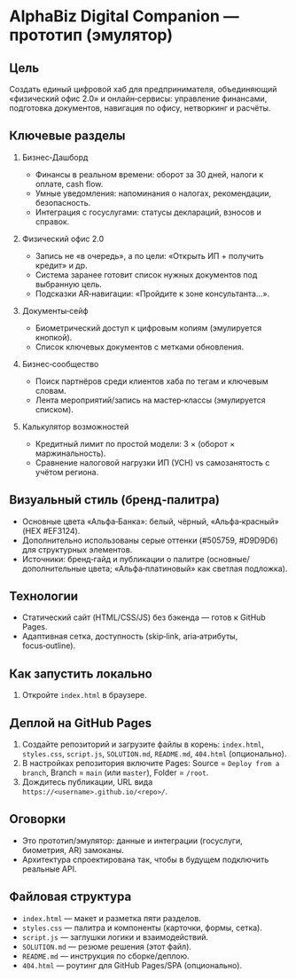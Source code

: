 # AlphaBiz Digital Companion — прототип (эмулятор)

## Цель
Создать единый цифровой хаб для предпринимателя, объединяющий «физический офис 2.0» и онлайн‑сервисы: управление финансами, подготовка документов, навигация по офису, нетворкинг и расчёты.

## Ключевые разделы
1. Бизнес‑Дашборд
   - Финансы в реальном времени: оборот за 30 дней, налоги к оплате, cash flow.
   - Умные уведомления: напоминания о налогах, рекомендации, безопасность.
   - Интеграция с госуслугами: статусы деклараций, взносов и справок.

2. Физический офис 2.0
   - Запись не «в очередь», а по цели: «Открыть ИП + получить кредит» и др.
   - Система заранее готовит список нужных документов под выбранную цель.
   - Подсказки AR‑навигации: «Пройдите к зоне консультанта…».

3. Документы‑сейф
   - Биометрический доступ к цифровым копиям (эмулируется кнопкой).
   - Список ключевых документов с метками обновления.

4. Бизнес‑сообщество
   - Поиск партнёров среди клиентов хаба по тегам и ключевым словам.
   - Лента мероприятий/запись на мастер‑классы (эмулируется списком).

5. Калькулятор возможностей
   - Кредитный лимит по простой модели: 3 × (оборот × маржинальность).
   - Сравнение налоговой нагрузки ИП (УСН) vs самозанятость с учётом региона.

## Визуальный стиль (бренд‑палитра)
- Основные цвета «Альфа‑Банка»: белый, чёрный, «Альфа‑красный» (HEX #EF3124).
- Дополнительно использованы серые оттенки (#505759, #D9D9D6) для структурных элементов.
- Источники: бренд‑гайд и публикации о палитре (основные/дополнительные цвета; «Альфа‑платиновый» как светлая подложка).

## Технологии
- Статический сайт (HTML/CSS/JS) без бэкенда — готов к GitHub Pages.
- Адаптивная сетка, доступность (skip‑link, aria‑атрибуты, focus‑outline).

## Как запустить локально
1. Откройте `index.html` в браузере.

## Деплой на GitHub Pages
1. Создайте репозиторий и загрузите файлы в корень: `index.html`, `styles.css`, `script.js`, `SOLUTION.md`, `README.md`, `404.html` (опционально).
2. В настройках репозитория включите Pages: Source = `Deploy from a branch`, Branch = `main` (или `master`), Folder = `/root`.
3. Дождитесь публикации, URL вида `https://<username>.github.io/<repo>/`.

## Оговорки
- Это прототип/эмулятор: данные и интеграции (госуслуги, биометрия, AR) замоканы.
- Архитектура спроектирована так, чтобы в будущем подключить реальные API.

## Файловая структура
- `index.html` — макет и разметка пяти разделов.
- `styles.css` — палитра и компоненты (карточки, формы, сетка).
- `script.js` — заглушки логики и взаимодействий.
- `SOLUTION.md` — резюме решения (этот файл).
- `README.md` — инструкция по сборке/деплою.
- `404.html` — роутинг для GitHub Pages/SPA (опционально).
